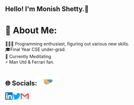 <p>
   <!--img src="https://user-images.githubusercontent.com/62587060/155869994-699a077f-fffc-4ffd-816d-fd7cab5ed512.png"/-->
    <!-- <img src="https://user-images.githubusercontent.com/62587060/182472944-2991c181-5275-469d-a34e-304171682ec4.gif"/> -->
 </p>

<h2> Hello! I'm Monish Shetty.👋</h2>

# 💫 About Me:
👨🏽‍💻 Programming enthusiast, figuring out various new skills.<br> 🎓Final Year CSE under-grad.<br>🌱 Currently Meditating<br>⚡ Man Utd & Ferrari fan.


## 🌐 Socials:<img src="https://github.com/SatYu26/SatYu26/blob/master/Assets/Handshake.gif" height="32px"> 
  <a href="https://www.linkedin.com/in/monish-shetty/">
    <img align="left" alt="Monish Shetty | Linkedin" width="24px" src="https://github.com/SatYu26/SatYu26/blob/master/Assets/Linkedin.svg" />
  </a> &nbsp;&nbsp;
  <a href="https://twitter.com/MonishShetty07">
    <img align="left" alt="Monish Shetty | Twitter" width="26px" src="https://github.com/SatYu26/SatYu26/blob/master/Assets/Twitter.svg" />
  </a> &nbsp;&nbsp;
  <a href="mailto:monish.shetty770@gmail.com">
    <img align="left" alt="Monish Shetty | Gmail" width="26px" src="https://github.com/SatYu26/SatYu26/blob/master/Assets/Gmail.svg" />
  </a>


<!--
## Contribute ##
All the developed Apps/Products are completely Free to use. You can contribute if you want :)<br><br>
[!["Buy Me A Coffee"](https://www.buymeacoffee.com/assets/img/custom_images/orange_img.png)](https://www.buymeacoffee.com/binayshaw7777) -->